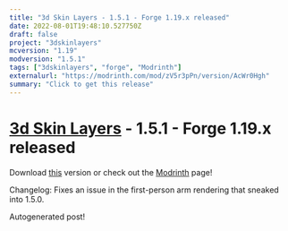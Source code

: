 ```yaml
---
title: "3d Skin Layers - 1.5.1 - Forge 1.19.x released"
date: 2022-08-01T19:48:10.527750Z
draft: false
project: "3dskinlayers"
mcversion: "1.19"
modversion: "1.5.1"
tags: ["3dskinlayers", "forge", "Modrinth"]
externalurl: "https://modrinth.com/mod/zV5r3pPn/version/AcWr0Hgh"
summary: "Click to get this release"
---
```

# [3d Skin Layers](/project/3dskinlayers) - 1.5.1 - Forge 1.19.x released
Download [this](https://modrinth.com/mod/zV5r3pPn/version/AcWr0Hgh) version or check out the [Modrinth](https://modrinth.com/mod/zV5r3pPn) page!

Changelog: Fixes an issue in the first-person arm rendering that sneaked into 1.5.0.

Autogenerated post!
